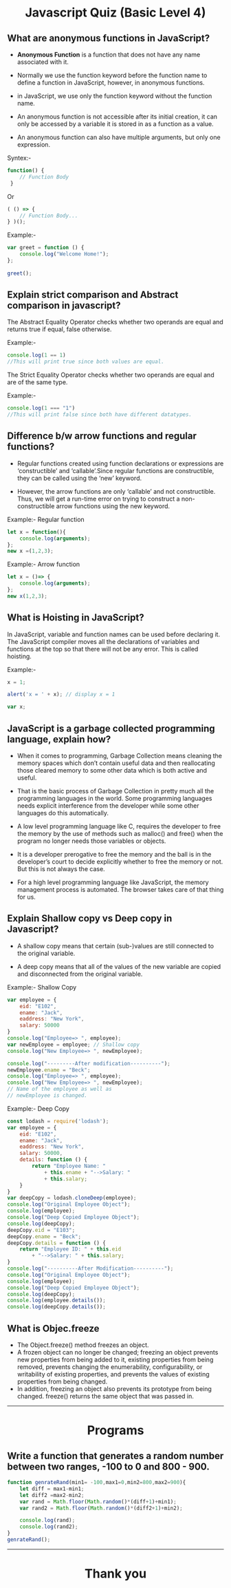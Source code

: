 <h1 align="center"><b>Javascript Quiz (Basic Level 4) </b></h1>


## What are anonymous functions in JavaScript?
- <b>Anonymous Function</b> is a function that does not have any name associated with it. 
- Normally we use the function keyword before the function name to define a function in JavaScript, however, in anonymous functions.
- in JavaScript, we use only the function keyword without the function name.

- An anonymous function is not accessible after its initial creation, it can only be accessed by a variable it is stored in as a function as a value.
- An anonymous function can also have multiple arguments, but only one expression.

Syntex:-
```js
function() {
    // Function Body
 }
```
Or
```js
( () => {
    // Function Body...
} )();
```
Example:-
```js
var greet = function () {
    console.log("Welcome Home!");
};
 
greet();
```
## Explain strict comparison and Abstract comparison in javascript?

The Abstract Equality Operator checks whether two operands are equal and returns true if equal, false otherwise.

Example:-

```js
console.log(1 == 1)
//This will print true since both values are equal.
```
The Strict Equality Operator checks whether two operands are equal and are of the same type.

Example:- 
```js
console.log(1 === "1")       
//This will print false since both have different datatypes.
```

## Difference b/w arrow functions and regular functions?

- Regular functions created using function declarations or expressions are ‘constructible’ and ‘callable’.Since regular functions are constructible, they can be called using the ‘new’ keyword. 

- However, the arrow functions are only ‘callable’ and not constructible.
Thus, we will get a run-time error on trying to construct a non-constructible arrow functions using the new keyword.

Example:- Regular function

```js
let x = function(){
    console.log(arguments);
};
new x =(1,2,3);
```

Example:- Arrow function
```js  
let x = ()=> {
    console.log(arguments);
};
new x(1,2,3);

```

## What is Hoisting in JavaScript?

In JavaScript, variable and function names can be used before declaring it. The JavaScript compiler moves all the declarations of variables and functions at the top so that there will not be any error. This is called hoisting.

Example:-
```js
x = 1;

alert('x = ' + x); // display x = 1

var x;
```

## JavaScript is a garbage collected programming language, explain how?

- When it comes to programming, Garbage Collection means cleaning the memory spaces which don’t contain useful data and then reallocating those cleared memory to some other data which is both active and useful.

- That is the basic process of Garbage Collection in pretty much all the programming languages in the world. Some programming languages needs explicit interference from the developer while some other languages do this automatically. 

- A low level programming language like C, requires the developer to free the memory by the use of methods such as malloc() and free() when the program no longer needs those variables or objects.

- It is a developer prerogative to free the memory and the ball is in the developer’s court to decide explicitly whether to free the memory or not. But this is not always the case.

- For a high level programming language like JavaScript, the memory management process is automated. The browser takes care of that thing for us.

## Explain Shallow copy vs Deep copy in Javascript?

- A shallow copy means that certain (sub-)values are still connected to the original variable.

- A deep copy means that all of the values of the new variable are copied and disconnected from the original variable. 

Example:- Shallow Copy

```js
var employee = {
	eid: "E102",
	ename: "Jack",
	eaddress: "New York",
	salary: 50000
}
console.log("Employee=> ", employee);
var newEmployee = employee; // Shallow copy
console.log("New Employee=> ", newEmployee);

console.log("---------After modification----------");
newEmployee.ename = "Beck";
console.log("Employee=> ", employee);
console.log("New Employee=> ", newEmployee);
// Name of the employee as well as
// newEmployee is changed.

```

Example:- Deep Copy
```js
const lodash = require('lodash');
var employee = {
	eid: "E102",
	ename: "Jack",
	eaddress: "New York",
	salary: 50000,
	details: function () {
		return "Employee Name: "
			+ this.ename + "-->Salary: "
			+ this.salary;
	}
}
var deepCopy = lodash.cloneDeep(employee);
console.log("Original Employee Object");
console.log(employee);
console.log("Deep Copied Employee Object");
console.log(deepCopy);
deepCopy.eid = "E103";
deepCopy.ename = "Beck";
deepCopy.details = function () {
	return "Employee ID: " + this.eid
		+ "-->Salary: " + this.salary;
}
console.log("----------After Modification----------");
console.log("Original Employee Object");
console.log(employee);
console.log("Deep Copied Employee Object");
console.log(deepCopy);
console.log(employee.details());
console.log(deepCopy.details());

```

## What is Objec.freeze

- The Object.freeze() method freezes an object.
- A frozen object can no longer be changed; freezing an object prevents new properties from being added to it, existing properties from being removed, prevents changing the enumerability, configurability, or writability of existing properties, and prevents the values of existing properties from being changed.
- In addition, freezing an object also prevents its prototype from being changed. freeze() returns the same object that was passed in.

-------------------------------------------------------
<h1 align="center"><b>Programs</b></h1>

## Write a function that generates a random number between two ranges, -100 to 0 and 800 - 900.

```js
function genrateRand(min1= -100,max1=0,min2=800,max2=900){
    let diff = max1-min1;
    let diff2 =max2-min2;
    var rand = Math.floor(Math.random()*(diff+1)+min1);
    var rand2 = Math.floor(Math.random()*(diff2+1)+min2);

    console.log(rand);
    console.log(rand2);
}
genrateRand();

```

-------------------------
<h1 align="center"><b>Thank you</b></h1>
